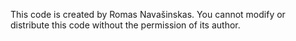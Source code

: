 This code is created by Romas Navašinskas. You cannot modify or distribute this code without the permission of its author.
